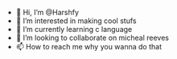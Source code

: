 - 👋 Hi, I’m @Harshfy
- 👀 I’m interested in making cool stufs
- 🌱 I’m currently learning c language
- 💞️ I’m looking to collaborate on micheal reeves
- 📫 How to reach me why you wanna do that

<!---
Harshfy/Harshfy is a ✨ special ✨ repository because its `README.md` (this file) appears on your GitHub profile.
You can click the Preview link to take a look at your changes.
--->
